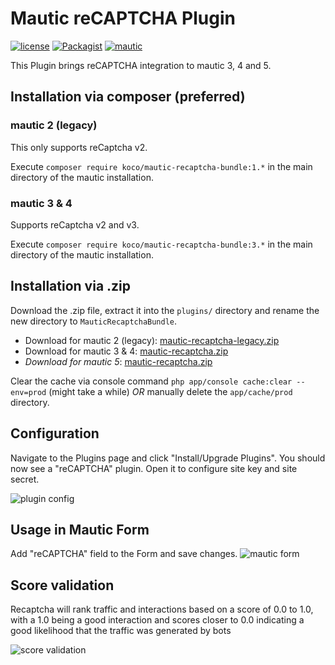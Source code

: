 # Mautic reCAPTCHA Plugin

[![license](https://img.shields.io/packagist/v/koco/mautic-recaptcha-bundle.svg)](https://packagist.org/packages/koco/mautic-recaptcha-bundle) 
[![Packagist](https://img.shields.io/packagist/l/koco/mautic-recaptcha-bundle.svg)](LICENSE)
[![mautic](https://img.shields.io/badge/mautic-3%20&%204-blue.svg)](https://www.mautic.org/mixin/recaptcha/)

This Plugin brings reCAPTCHA integration to mautic 3, 4 and 5.

## Installation via composer (preferred)
### mautic 2 (legacy)
This only supports reCaptcha v2.

Execute `composer require koco/mautic-recaptcha-bundle:1.*` in the main directory of the mautic installation.
### mautic 3 & 4
Supports reCaptcha v2 and v3.

Execute `composer require koco/mautic-recaptcha-bundle:3.*` in the main directory of the mautic installation.

## Installation via .zip
Download the .zip file, extract it into the `plugins/` directory and rename the new directory to `MauticRecaptchaBundle`.

* Download for mautic 2 (legacy): [mautic-recaptcha-legacy.zip](https://github.com/KonstantinCodes/mautic-recaptcha/archive/1.1.3.zip)
* Download for mautic 3 & 4: [mautic-recaptcha.zip](https://github.com/KonstantinCodes/mautic-recaptcha/archive/master.zip)
* *Download for mautic 5*: [mautic-recaptcha.zip](https://codeload.github.com/technik-kvz/mautic-recaptcha/zip/refs/heads/kvz)

Clear the cache via console command `php app/console cache:clear --env=prod` (might take a while) *OR* manually delete the `app/cache/prod` directory.

## Configuration
Navigate to the Plugins page and click "Install/Upgrade Plugins". You should now see a "reCAPTCHA" plugin. Open it to configure site key and site secret.

![plugin config](/doc/config.png?raw=true "plugin config")

## Usage in Mautic Form
Add "reCAPTCHA" field to the Form and save changes.
![mautic form](/doc/form_preview.png?raw=true "Mautic Form with reCAPTCHA")

## Score validation

Recaptcha will rank traffic and interactions based on a score of 0.0 to 1.0, with a 1.0 being a good interaction and scores closer to 0.0 indicating a good likelihood that the traffic was generated by bots

![score validation](/doc/score-validation.png?raw=true "plugin config")
